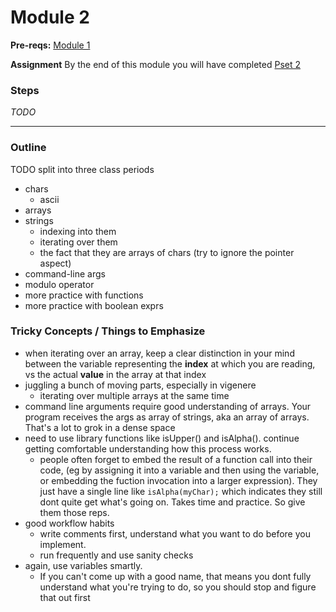 # Module 2

**Pre-reqs:** [Module 1]()

**Assignment** By the end of this module you will have completed [Pset 2]()

### Steps

*TODO*

***

### Outline

TODO split into three class periods

* chars
  * ascii 
* arrays
* strings
  * indexing into them
  * iterating over them
  * the fact that they are arrays of chars (try to ignore the pointer aspect)
* command-line args
* modulo operator
* more practice with functions
* more practice with boolean exprs

### Tricky Concepts / Things to Emphasize
* when iterating over an array, keep a clear distinction in your mind between the variable representing 
the **index** at which you are reading, vs the actual **value** in the array at that index
* juggling a bunch of moving parts, especially in vigenere
  * iterating over multiple arrays at the same time
* command line arguments require good understanding of arrays. Your program receives the args as array of strings, aka an array of arrays. That's a lot to grok in a dense space
* need to use library functions like isUpper() and isAlpha(). continue getting comfortable understanding how this process works.
  * people often forget to embed the result of a function call into their code, (eg by assigning it into a variable and then using the variable, or embedding the fuction invocation into a larger expression). They just have a single line like `isAlpha(myChar);` which indicates they still dont quite get what's going on. Takes time and practice. So give them those reps.
* good workflow habits
  * write comments first, understand what you want to do before you implement.
  * run frequently and use sanity checks
* again, use variables smartly. 
  * If you can't come up with a good name, that means you dont fully understand what you're trying to do, so you should stop and figure that out first
